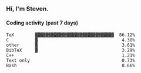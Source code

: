 ### Hi, I'm Steven.

#### Coding activity (past 7 days)
```
TeX        ▓▓▓▓▓▓▓▓▓▓▓▓▓▓▓▓▓▓▓▓▓▓▓▓▓▓▓▓▓▓  86.12%
C          ▓                                4.38%
other      ▓                                3.61%
BibTeX     ▓                                3.29%
C++                                         1.21%
Text only                                   0.73%
Bash                                        0.66%
```
